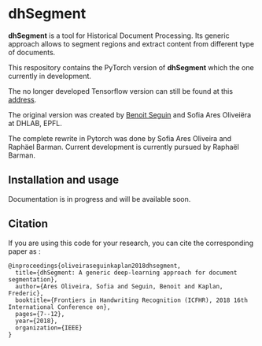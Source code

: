 # dhSegment

**dhSegment** is a tool for Historical Document Processing. Its generic approach allows to segment regions and
extract content from different type of documents. 

This respository contains the PyTorch version of **dhSegment** which the one currently in development.

The no longer developed Tensorflow version can still be found at this [address](https://dhsegment.readthedocs.io).

The original version was created by [Benoit Seguin](https://twitter.com/Seguin_Be) and Sofia Ares Oliveiëra at DHLAB, EPFL.

The complete rewrite in Pytorch was done by Sofia Ares Oliveira and Raphäel Barman. Current development is currently pursued by Raphaël Barman.

## Installation and usage

Documentation is in progress and will be available soon.

## Citation
If you are using this code for your research, you can cite the corresponding paper as :
```
@inproceedings{oliveiraseguinkaplan2018dhsegment,
  title={dhSegment: A generic deep-learning approach for document segmentation},
  author={Ares Oliveira, Sofia and Seguin, Benoit and Kaplan, Frederic},
  booktitle={Frontiers in Handwriting Recognition (ICFHR), 2018 16th International Conference on},
  pages={7--12},
  year={2018},
  organization={IEEE}
}
```
